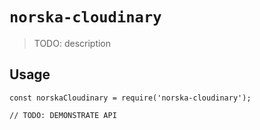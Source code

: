 # `norska-cloudinary`

> TODO: description

## Usage

```
const norskaCloudinary = require('norska-cloudinary');

// TODO: DEMONSTRATE API
```
